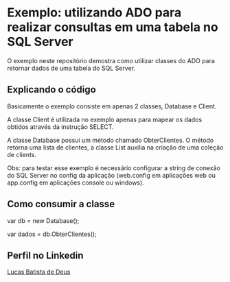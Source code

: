 # Exemplo: utilizando ADO para realizar consultas em uma tabela no SQL Server

O exemplo neste repositório demostra como utilizar classes do ADO para retornar dados de uma tabela do SQL Server.

## Explicando o código

Basicamente o exemplo consiste em apenas 2 classes, Database e Client.

A classe Client é utilizada no exemplo apenas para mapear os dados obtidos através da instrução SELECT.

A classe Database possui um método chamado ObterClientes. O método retorna uma lista de clientes, a classe List auxilia na criação de uma coleção de clients.

Obs: para testar esse exemplo é necessário configurar a string de conexão do SQL Server no config da aplicação (web.config em aplicações web ou app.config em aplicações console ou windows).

## Como consumir a classe 

var db = new Database();

var dados = db.ObterClientes();

## Perfil no Linkedin

[Lucas Batista de Deus](https://www.linkedin.com/in/lucas-batista-8395a7186/)
